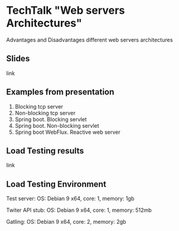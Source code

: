 TechTalk "Web servers Architectures"
===
Advantages and Disadvantages different web servers architectures

Slides
---
link

Examples from presentation
---
1. Blocking tcp server
2. Non-blocking tcp server
3. Spring boot. Blocking servlet
4. Spring boot. Non-blocking servlet 
5. Spring boot WebFlux. Reactive web server

Load Testing results
---
link

Load Testing Environment
---
Test server: OS: Debian 9 x64, core: 1, memory: 1gb

Twiter API stub: OS: Debian 9 x64, core: 1, memory: 512mb

Gatling: OS: Debian 9 x64, core: 2, memory: 2gb
